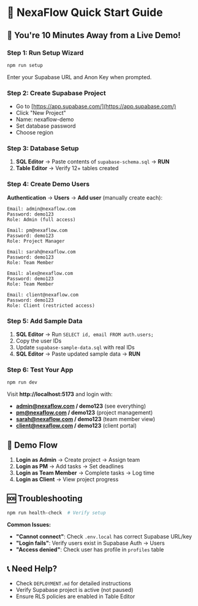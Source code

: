# 🚀 NexaFlow Quick Start Guide

## 🎯 You're 10 Minutes Away from a Live Demo!

### **Step 1: Run Setup Wizard**
```bash
npm run setup
```
Enter your Supabase URL and Anon Key when prompted.

### **Step 2: Create Supabase Project** 
- Go to [https://app.supabase.com/](https://app.supabase.com/)
- Click "New Project" 
- Name: nexaflow-demo
- Set database password
- Choose region

### **Step 3: Database Setup**
1. **SQL Editor** → Paste contents of `supabase-schema.sql` → **RUN**
2. **Table Editor** → Verify 12+ tables created

### **Step 4: Create Demo Users**
**Authentication** → **Users** → **Add user** (manually create each):

```
Email: admin@nexaflow.com
Password: demo123
Role: Admin (full access)

Email: pm@nexaflow.com  
Password: demo123
Role: Project Manager

Email: sarah@nexaflow.com
Password: demo123
Role: Team Member

Email: alex@nexaflow.com
Password: demo123  
Role: Team Member

Email: client@nexaflow.com
Password: demo123
Role: Client (restricted access)
```

### **Step 5: Add Sample Data**
1. **SQL Editor** → Run `SELECT id, email FROM auth.users;`
2. Copy the user IDs
3. Update `supabase-sample-data.sql` with real IDs
4. **SQL Editor** → Paste updated sample data → **RUN**

### **Step 6: Test Your App**
```bash
npm run dev
```

Visit **http://localhost:5173** and login with:
- **admin@nexaflow.com / demo123** (see everything)
- **pm@nexaflow.com / demo123** (project management)
- **sarah@nexaflow.com / demo123** (team member view)  
- **client@nexaflow.com / demo123** (client portal)

## 🎉 **Demo Flow**
1. **Login as Admin** → Create project → Assign team
2. **Login as PM** → Add tasks → Set deadlines  
3. **Login as Team Member** → Complete tasks → Log time
4. **Login as Client** → View project progress

## 🆘 **Troubleshooting**
```bash
npm run health-check  # Verify setup
```

**Common Issues:**
- **"Cannot connect"**: Check `.env.local` has correct Supabase URL/key
- **"Login fails"**: Verify users exist in Supabase Auth → Users
- **"Access denied"**: Check user has profile in `profiles` table

## 📞 **Need Help?**
- Check `DEPLOYMENT.md` for detailed instructions
- Verify Supabase project is active (not paused)
- Ensure RLS policies are enabled in Table Editor